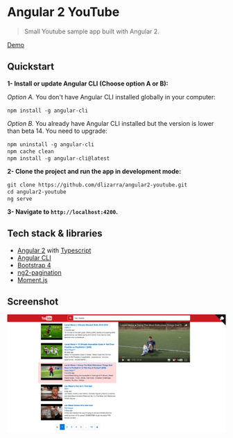 # Angular 2 YouTube

> Small Youtube sample app built with Angular 2.

[Demo](http://dlizarra.github.io/angular2-youtube)

## Quickstart
**1- Install or update Angular CLI (Choose option A or B):**

*Option A.* You don't have Angular CLI installed globally in your computer:

	npm install -g angular-cli

*Option B.* You already have Angular CLI installed but the version is lower than beta 14. You need to upgrade:

    npm uninstall -g angular-cli
    npm cache clean
    npm install -g angular-cli@latest

**2- Clone the project and run the app in development mode:**

	git clone https://github.com/dlizarra/angular2-youtube.git
	cd angular2-youtube
	ng serve
	
**3- Navigate to `http://localhost:4200`.**

## Tech stack & libraries
- [Angular 2](https://angular.io/) with [Typescript](https://www.typescriptlang.org/)
- [Angular CLI](https://cli.angular.io/)
- [Bootstrap 4](http://v4-alpha.getbootstrap.com/)
- [ng2-pagination](http://michaelbromley.github.io/ng2-pagination/)
- [Moment.js](http://momentjs.com/)

## Screenshot

<img src=public/assets/screenshot.png width=800>